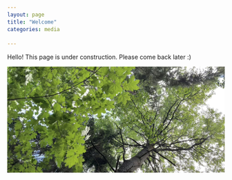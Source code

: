 ```yaml
---
layout: page
title: "Welcome"
categories: media

---
```


Hello! This page is under construction. Please come back later :)

![pic](/assets/bannerpic.jpg)
